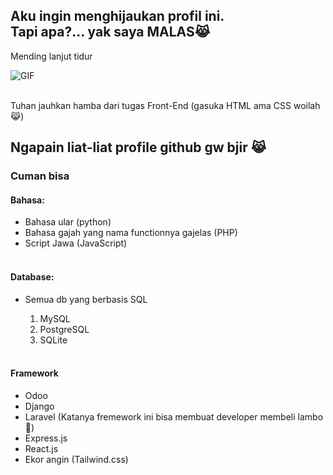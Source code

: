 <h2>Aku ingin menghijaukan profil ini.<br>
Tapi apa?... yak saya MALAS😹</h2>

<p>Mending lanjut tidur</p>

<div align="left">
  <div style="display: flex; flex-direction: row; align-items: center; gap: 10px;" width="100%">
    <img src="https://media.giphy.com/media/v1.Y2lkPTc5MGI3NjExMjU4NXo2Y3ZxMWt4eXR2ZjdpOXZsdDZseTdxZzM1cjRsbjdnN2FvcCZlcD12MV9naWZzX3NlYXJjaCZjdD1n/mguPrVJAnEHIY/giphy.gif" style="max-width: 100px; height: auto;" alt="GIF">
  </div>
</div>
<br/>

<p>Tuhan jauhkan hamba dari tugas Front-End (gasuka HTML ama CSS woilah 😹)</p>

<h2>Ngapain liat-liat profile github gw bjir 😹</h2>

### Cuman bisa

#### Bahasa:
<ul>
  <li>Bahasa ular (python)</li>
  <li>Bahasa gajah yang nama functionnya gajelas (PHP)</li>
  <li>Script Jawa (JavaScript)</li>
<br />

</ul>

#### Database:
<ul>
  <li>Semua db yang berbasis SQL</li>
  <ol type="1">
    <li>MySQL</li>
    <li>PostgreSQL</li>
    <li>SQLite</li>
  </ol>
<br/>
</ul>

#### Framework
<ul>
  <li>Odoo</li>
  <li>Django</li>
  <li>Laravel (Katanya fremework ini bisa membuat developer membeli lambo 🤑)</li>
  <li>Express.js</li>
  <li>React.js</li>
  <li>Ekor angin (Tailwind.css)</li>
</ul>
